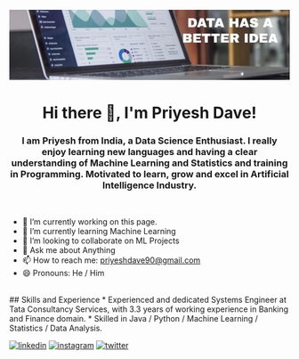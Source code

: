 ![Data Science Enthusiast](https://github.com/PriyeshDave/PriyeshDave/blob/main/1639460581637.jpg)

<h1 align="center">Hi there 👋, I'm Priyesh Dave!</h1>

<h3 align = "center" > I am Priyesh from India, a Data Science Enthusiast. I really enjoy learning new languages and having a clear understanding of Machine Learning and Statistics and training in Programming. Motivated to learn, grow and excel in Artificial Intelligence Industry.</h3>
<br>

- 🔭 I’m currently working on this page. 
- 🌱 I’m currently learning Machine Learning 
- 👯 I’m looking to collaborate on ML Projects 
- 💬 Ask me about Anything 
- 📫 How to reach me: priyeshdave90@gmail.com 
- 😄 Pronouns: He / Him 
<br>
## Skills and Experience
* Experienced and dedicated Systems Engineer at Tata Consultancy Services, with 3.3 years of working experience in Banking and Finance domain. 
* Skilled in Java / Python / Machine Learning / Statistics / Data Analysis.


[<img src='https://cdn.jsdelivr.net/npm/simple-icons@3.0.1/icons/linkedin.svg' alt='linkedin' height='40'>](https://www.linkedin.com/in/https://www.linkedin.com/in/priyeshdave21//)  [<img src='https://cdn.jsdelivr.net/npm/simple-icons@3.0.1/icons/instagram.svg' alt='instagram' height='40'>](https://www.instagram.com/https://www.instagram.com/priyeshdave21//)  [<img src='https://cdn.jsdelivr.net/npm/simple-icons@3.0.1/icons/twitter.svg' alt='twitter' height='40'>](https://twitter.com/https://twitter.com/PriyeshDave6)  

